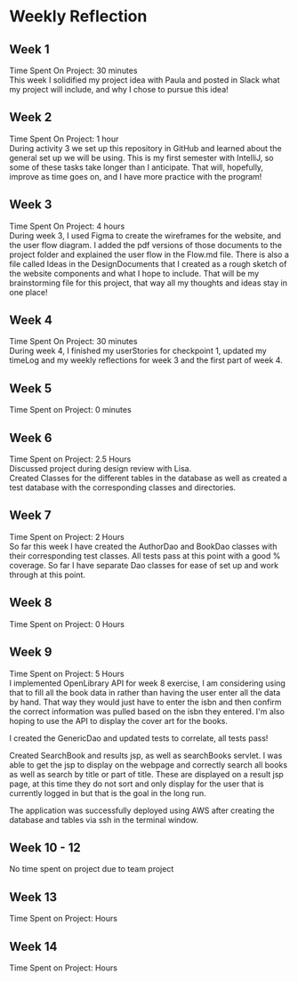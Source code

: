 # Weekly Reflection

## Week 1
Time Spent On Project: 30 minutes<br/>
This week I solidified my project idea with Paula and posted in Slack what my 
project will include, and why I chose to pursue this idea!

## Week 2
Time Spent On Project: 1 hour <br/>
During activity 3 we set up this repository in GitHub and learned about the
general set up we will be using. This is my first semester with IntelliJ, so 
some of these tasks take longer than I anticipate. That will, hopefully, 
improve as time goes on, and I have more practice with the program!

## Week 3
Time Spent On Project: 4 hours <br/>
During week 3, I used Figma to create the wireframes for the website, and the user flow
diagram. I added the pdf versions of those documents to the project folder and explained
the user flow in the Flow.md file. There is also a file called Ideas in the DesignDocuments
that I created as a rough sketch of the website components and what I hope to include. 
That will be my brainstorming file for this project, that way all my thoughts and ideas
stay in one place!

## Week 4
Time Spent On Project: 30 minutes <br/>
During week 4, I finished my userStories for checkpoint 1, updated my timeLog and
my weekly reflections for week 3 and the first part of week 4.

## Week 5
Time Spent on Project: 0 minutes <br/>

## Week 6
Time Spent on Project: 2.5 Hours<br/>
Discussed project during design review with Lisa. <br/>
Created Classes for the different tables in the database as well as created a test 
database with the corresponding classes and directories.

## Week 7 
Time Spent on Project: 2 Hours <br/>
So far this week I have created the AuthorDao and BookDao classes with their 
corresponding test classes. All tests pass at this point with a good % coverage.
So far I have separate Dao classes for ease of set up and work through at this
point. 

## Week 8
Time Spent on Project: 0 Hours <br/>

## Week 9
Time Spent on Project: 5 Hours <br/>
I implemented OpenLibrary API for week 8 exercise, I am considering using that 
to fill all the book data in rather than having the user enter all the data
by hand. That way they would just have to enter the isbn and then confirm the 
correct information was pulled based on the isbn they entered. I'm also hoping
to use the API to display the cover art for the books. 

I created the GenericDao and updated tests to correlate, all tests pass! 

Created SearchBook and results jsp, as well as searchBooks servlet. I was able
to get the jsp to display on the webpage and correctly search all books as well 
as search by title or part of title. These are displayed on a result jsp page, 
at this time they do not sort and only display for the user that is currently 
logged in but that is the goal in the long run. 

The application was successfully deployed using AWS after creating the database
and tables via ssh in the terminal window. 

## Week 10 - 12
No time spent on project due to team project

## Week 13
Time Spent on Project:  Hours <br/>


## Week 14
Time Spent on Project:  Hours <br/>
